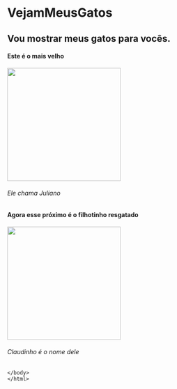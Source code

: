 # VejamMeusGatos
<!doctype hmtl>
  <html>
  <body>
  <h2>Vou mostrar meus gatos para vocês.<br></h2>
  <h4>Este é o mais velho</h4>
  <img src="WhatsApp Image 2023-01-09 at 18.23.44.jpeg" widht=220 height=260>
             <h6>Ele chama Juliano</h6>
    <h4>Agora esse próximo é o filhotinho resgatado</h4>
    <img src="WhatsApp Image 2023-01-09 at 18.12.14.jpeg" widht=220 height=260>
             <h6>Claudinho é o nome dele</h6>
             
    
    
    </body>
    </html>
